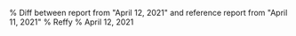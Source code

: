 % Diff between report from "April 12, 2021" and reference report from "April 11, 2021"
% Reffy
% April 12, 2021

